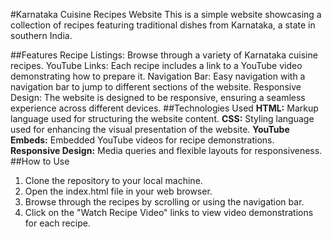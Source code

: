 #Karnataka Cuisine Recipes Website
This is a simple website showcasing a collection of recipes featuring traditional dishes from Karnataka, a state in southern India.

##Features
Recipe Listings: Browse through a variety of Karnataka cuisine recipes.
YouTube Links: Each recipe includes a link to a YouTube video demonstrating how to prepare it.
Navigation Bar: Easy navigation with a navigation bar to jump to different sections of the website.
Responsive Design: The website is designed to be responsive, ensuring a seamless experience across different devices.
##Technologies Used
**HTML:** Markup language used for structuring the website content.
**CSS:** Styling language used for enhancing the visual presentation of the website.
**YouTube Embeds:** Embedded YouTube videos for recipe demonstrations.
**Responsive Design:** Media queries and flexible layouts for responsiveness.
##How to Use
1. Clone the repository to your local machine.
2. Open the index.html file in your web browser.
3. Browse through the recipes by scrolling or using the navigation bar.
4. Click on the "Watch Recipe Video" links to view video demonstrations for each recipe.
